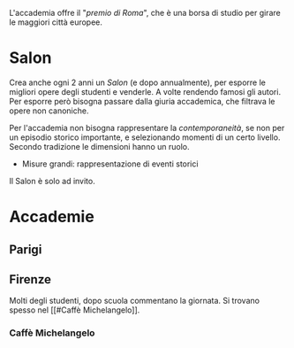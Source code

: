 L'accademia offre il "*premio di Roma*", che è una borsa di studio per girare le maggiori città europee.
# Salon
Crea anche ogni 2 anni un *Salon* (e dopo annualmente), per esporre le migliori opere degli studenti e venderle. A volte rendendo famosi gli autori. Per esporre però bisogna passare dalla giuria accademica, che filtrava le opere non canoniche.

Per l'accademia non bisogna rappresentare la *contemporaneità*, se non per un episodio storico importante, e selezionando momenti di un certo livello.
Secondo tradizione le dimensioni hanno un ruolo.
- Misure grandi: rappresentazione di eventi storici

Il Salon è solo ad invito.
# Accademie
## Parigi
## Firenze
Molti degli studenti, dopo scuola commentano la giornata.
Si trovano spesso nel [[#Caffè Michelangelo]].
### Caffè Michelangelo
